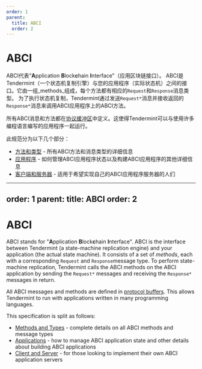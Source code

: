 ```yaml
---
order: 1
parent:
  title: ABCI
  order: 2
---
```


# ABCI

ABCI代表“**A**pplication **B**lock**c**hain **I**nterface”（应用区块链接口）。
ABCI是Tendermint（一个状态机复制引擎）与您的应用程序（实际状态机）之间的接口。它由一组_methods_组成，每个方法都有相应的`Request`和`Response`消息类型。
为了执行状态机复制，Tendermint通过发送`Request*`消息并接收返回的`Response*`消息来调用ABCI应用程序上的ABCI方法。

所有ABCI消息和方法都在[协议缓冲区](https://github.com/tendermint/tendermint/blob/v0.34.x/proto/abci/types.proto)中定义。这使得Tendermint可以与使用许多编程语言编写的应用程序一起运行。

此规范分为以下几个部分：

- [方法和类型](./abci.md) - 所有ABCI方法和消息类型的详细信息
- [应用程序](./apps.md) - 如何管理ABCI应用程序状态以及构建ABCI应用程序的其他详细信息
- [客户端和服务器](./client-server.md) - 适用于希望实现自己的ABCI应用程序服务器的人们


---
order: 1
parent:
  title: ABCI
  order: 2
---

# ABCI

ABCI stands for "**A**pplication **B**lock**c**hain **I**nterface".
ABCI is the interface between Tendermint (a state-machine replication engine)
and your application (the actual state machine). It consists of a set of
_methods_, each with a corresponding `Request` and `Response`message type. 
To perform state-machine replication, Tendermint calls the ABCI methods on the 
ABCI application by sending the `Request*` messages and receiving the `Response*` messages in return.

All ABCI messages and methods are defined in [protocol buffers](https://github.com/tendermint/tendermint/blob/v0.34.x/proto/abci/types.proto). 
This allows Tendermint to run with applications written in many programming languages.

This specification is split as follows:

- [Methods and Types](./abci.md) - complete details on all ABCI methods and
  message types
- [Applications](./apps.md) - how to manage ABCI application state and other
  details about building ABCI applications
- [Client and Server](./client-server.md) - for those looking to implement their
  own ABCI application servers
